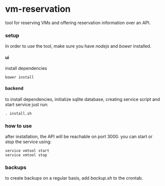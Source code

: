 
# vm-reservation

tool for reserving VMs and offering reservation information over an API.


### setup

In order to use the tool, make sure you have *nodejs* and *bower* installed.

#### ui

install dependencies

	bower install

#### backend

to install dependencies,
initialize sqlite database,
creating service script
and start service
just run:

	. install.sh


### how to use 

after installation, the API will be reachable on port 3000.
you can start or stop the service using:

	service vmtool start
	service vmtool stop


### backups

to create backups on a regular basis, add *backup.sh* to the crontab.